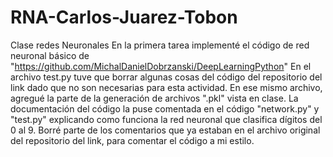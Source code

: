 # RNA-Carlos-Juarez-Tobon
Clase redes Neuronales
En la primera tarea implementé el código de red neuronal básico de "https://github.com/MichalDanielDobrzanski/DeepLearningPython"
En el archivo test.py tuve que borrar algunas cosas del código del repositorio del link dado que no son necesarias para esta actividad. En ese mismo archivo, agregué la parte de la generación de archivos ".pkl" vista en clase.
La documentación del código la puse comentada en el código "network.py" y "test.py" explicando como funciona la red neuronal que clasifica dígitos del 0 al 9. Borré parte de los comentarios que ya estaban en el archivo original del repositorio del link, para comentar el código a mi estilo.
